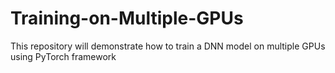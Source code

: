 # Training-on-Multiple-GPUs
This repository will demonstrate how to train a DNN model on multiple GPUs using PyTorch framework
